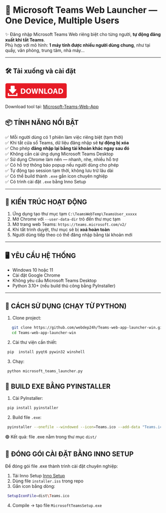 # 🧠 Microsoft Teams Web Launcher — One Device, Multiple Users

✨ Đăng nhập Microsoft Teams Web riêng biệt cho từng người, **tự động đăng xuất khi tắt Teams**.  
Phù hợp với mô hình: **1 máy tính được nhiều người dùng chung**, như tại quầy, văn phòng, trung tâm, nhà máy...

---
## 🛠️ Tải xuống và cài đặt

[![Click để tải](https://raw.githubusercontent.com/webdep24h/PingMonitorTool/main/images/Download.png)](https://github.com/webdep24h/Teams-web-app-launcher-win/raw/main/Microsoft-Teams-Web-App-Setup.rar)

Download tool tại: [Microsoft-Teams-Web-App](https://github.com/webdep24h/Teams-web-app-launcher-win/raw/main/Microsoft-Teams-Web-App-Setup.rar)

## 📦 TÍNH NĂNG NỔI BẬT

✅ Mỗi người dùng có 1 phiên làm việc riêng biệt (tạm thời)  
✅ Khi tắt cửa sổ Teams, dữ liệu đăng nhập sẽ **tự động bị xóa**  
✅ Cho phép **đăng nhập lại bằng tài khoản khác ngay sau đó**  
✅ Không cần cài ứng dụng Microsoft Teams Desktop  
✅ Sử dụng Chrome làm nền — nhanh, nhẹ, nhiều hỗ trợ  
✅ Có hỗ trợ thông báo popup nếu người dùng cho phép  
✅ Tự động tạo session tạm thời, không lưu trữ lâu dài  
✅ Có thể build thành `.exe` gắn icon chuyên nghiệp  
✅ Có trình cài đặt `.exe` bằng Inno Setup

---

## 🧱 KIẾN TRÚC HOẠT ĐỘNG

1. Ứng dụng tạo thư mục tạm `C:\TeamsWebTemp\TeamsUser_xxxxx`
2. Mở Chrome với `--user-data-dir` trỏ đến thư mục tạm
3. Mở trang web Teams: `https://teams.microsoft.com/v2/`
4. Khi tắt trình duyệt, thư mục sẽ bị **xoá hoàn toàn**
5. Người dùng tiếp theo có thể đăng nhập bằng tài khoản mới

---

## 🖥️ YÊU CẦU HỆ THỐNG

- Windows 10 hoặc 11
- Cài đặt Google Chrome
- Không yêu cầu Microsoft Teams Desktop
- Python 3.10+ (nếu build thủ công bằng PyInstaller)

---

## 🚀 CÁCH SỬ DỤNG (CHẠY TỪ PYTHON)

1. Clone project:
```bash
   git clone https://github.com/webdep24h/Teams-web-app-launcher-win.git
   cd Teams-web-app-launcher-win
```

2. Cài thư viện cần thiết:
```bash
 pip  install pyqt6 pywin32 winshell
 ```

3. Chạy:
```bash
 python microsoft_teams_launcher.py
 ```
## 🧰 BUILD EXE BẰNG PYINSTALLER

1. Cài PyInstaller:
```bash
 pip install pyinstaller
```

2. Build file `.exe`:
```bash
 pyinstaller --onefile --windowed --icon=Teams.ico --add-data "Teams.ico;." --name "Microsoft Teams" microsoft_teams_launcher.py
```
🟢 Kết quả: file .exe nằm trong thư mục `dist/`

## 🧳 ĐÓNG GÓI CÀI ĐẶT BẰNG INNO SETUP
Để đóng gói file .exe thành trình cài đặt chuyên nghiệp:
1. Tải Inno Setup [Inno Setup](https://jrsoftware.org/isdl.php)
2. Dùng file `installer.iss` trong repo
3. Gắn icon bằng dòng:
```bash
 SetupIconFile=dist\Teams.ico
```
4. Compile → tạo file `MicrosoftTeamsSetup.exe`
